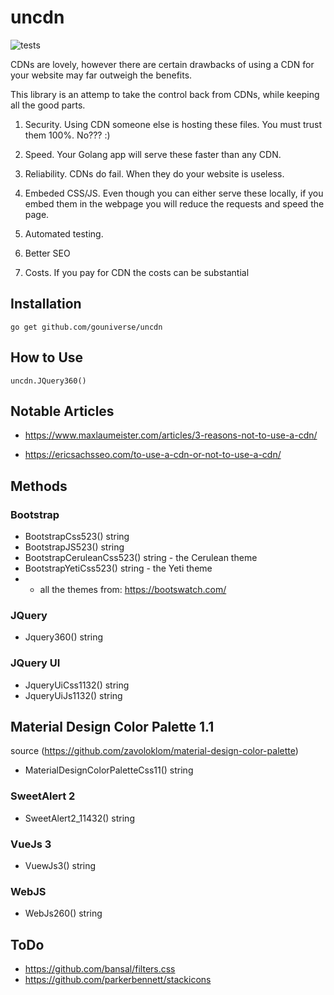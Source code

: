 # uncdn

![tests](https://github.com/gouniverse/uncdn/workflows/tests/badge.svg)

CDNs are lovely, however there are certain drawbacks of using a CDN for your website may far outweigh the benefits.

This library is an attemp to take the control back from CDNs, while keeping all the good parts.

1. Security. Using CDN someone else is hosting these files. You must trust them 100%. No??? :)

2. Speed. Your Golang app will serve these faster than any CDN.

3. Reliability. CDNs do fail. When they do your website is useless.

4. Embeded CSS/JS. Even though you can either serve these locally, if you embed them in the webpage you will reduce the requests and speed the page.

5. Automated testing.

6. Better SEO

7. Costs. If you pay for CDN the costs can be substantial

## Installation

```
go get github.com/gouniverse/uncdn
```

## How to Use

```golang
uncdn.JQuery360()
```

## Notable Articles

- https://www.maxlaumeister.com/articles/3-reasons-not-to-use-a-cdn/

- https://ericsachsseo.com/to-use-a-cdn-or-not-to-use-a-cdn/

## Methods

### Bootstrap

- BootstrapCss523() string
- BootstrapJS523() string
- BootstrapCeruleanCss523() string - the Cerulean theme
- BootstrapYetiCss523() string - the Yeti theme
- + all the themes from: https://bootswatch.com/

### JQuery

- Jquery360() string

### JQuery UI

- JqueryUiCss1132() string
- JqueryUiJs1132() string

## Material Design Color Palette 1.1 
source (https://github.com/zavoloklom/material-design-color-palette)

- MaterialDesignColorPaletteCss11() string

### SweetAlert 2

- SweetAlert2_11432() string

### VueJs 3

- VuewJs3() string

### WebJS

- WebJs260() string


## ToDo
- https://github.com/bansal/filters.css
- https://github.com/parkerbennett/stackicons
